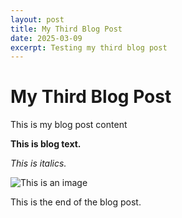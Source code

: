 ```yaml
---
layout: post
title: My Third Blog Post
date: 2025-03-09
excerpt: Testing my third blog post
---
```


# My Third Blog Post

This is my blog post content

**This is blog text.**

*This is italics.*

![This is an image](https://cdn.prod.website-files.com/65130e79c72ae8812db3412e/6718fbb85d1152665bfafec4_Untitled%20design%20(14).jpg)

This is the end of the blog post.